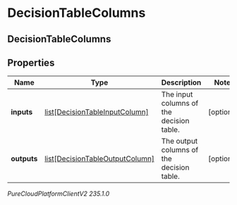 # DecisionTableColumns

## DecisionTableColumns

## Properties

|Name | Type | Description | Notes|
|------------ | ------------- | ------------- | -------------|
| **inputs** | [list[DecisionTableInputColumn]](DecisionTableInputColumn) | The input columns of the decision table. | [optional] |
| **outputs** | [list[DecisionTableOutputColumn]](DecisionTableOutputColumn) | The output columns of the decision table. | [optional] |



_PureCloudPlatformClientV2 235.1.0_
